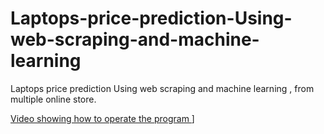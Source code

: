 # Laptops-price-prediction-Using-web-scraping-and-machine-learning
Laptops price prediction Using web scraping and machine learning , from multiple online store.


[Video showing how to operate the program ](https://drive.google.com/file/d/1JZVTEV8W0AHkFSK4C8n57Yxz8d5NmXN3/view?usp=sharing)]

